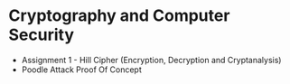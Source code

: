 # Cryptography and Computer Security
* Assignment 1 - Hill Cipher (Encryption, Decryption and Cryptanalysis)
* Poodle Attack Proof Of Concept
